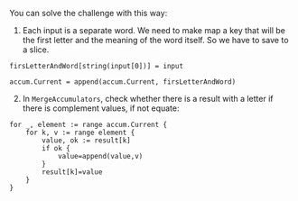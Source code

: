 <!--
Licensed under the Apache License, Version 2.0 (the "License");
you may not use this file except in compliance with the License.
You may obtain a copy of the License at
http://www.apache.org/licenses/LICENSE-2.0
Unless required by applicable law or agreed to in writing, software
distributed under the License is distributed on an "AS IS" BASIS,
WITHOUT WARRANTIES OR CONDITIONS OF ANY KIND, either express or implied.
See the License for the specific language governing permissions and
limitations under the License.
-->
You can solve the challenge with this way:
1. Each input is a separate word. We need to make map a key that will be the first letter and the meaning of the word itself. So we have to save to a slice.
```
firsLetterAndWord[string(input[0])] = input

accum.Current = append(accum.Current, firsLetterAndWord)
```

2. In `MergeAccumulators`, check whether there is a result with a letter if there is complement values, if not equate:
```
for _, element := range accum.Current {
    for k, v := range element {
        value, ok := result[k]
        if ok {
            value=append(value,v)
        }
        result[k]=value
    }
}
```